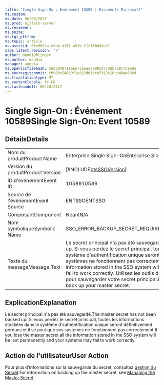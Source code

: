 ```yaml
---
title: "Single Sign-On : Événement 10589 | Documents Microsoft"
ms.custom: 
ms.date: 06/08/2017
ms.prod: biztalk-server
ms.reviewer: 
ms.suite: 
ms.tgt_pltfrm: 
ms.topic: article
ms.assetid: 0fe962bb-e9bb-4107-a5fb-21c180d54e21
caps.latest.revision: "7"
author: MandiOhlinger
ms.author: mandia
manager: anneta
ms.openlocfilehash: 56bb848711a627ceaea70085d770db7b0c759e9a
ms.sourcegitcommit: cb908c540d8f1a692d01dc8f313e16cb4b4e696d
ms.translationtype: MT
ms.contentlocale: fr-FR
ms.lasthandoff: 09/20/2017
---
```

# <a name="single-sign-on-event-10589"></a><span data-ttu-id="208e7-102">Single Sign-On : Événement 10589</span><span class="sxs-lookup"><span data-stu-id="208e7-102">Single Sign-On: Event 10589</span></span>
## <a name="details"></a><span data-ttu-id="208e7-103">Détails</span><span class="sxs-lookup"><span data-stu-id="208e7-103">Details</span></span>  
  
|||  
|-|-|  
|<span data-ttu-id="208e7-104">Nom du produit</span><span class="sxs-lookup"><span data-stu-id="208e7-104">Product Name</span></span>|<span data-ttu-id="208e7-105">Enterprise Single Sign-On</span><span class="sxs-lookup"><span data-stu-id="208e7-105">Enterprise Single Sign-On</span></span>|  
|<span data-ttu-id="208e7-106">Version du produit</span><span class="sxs-lookup"><span data-stu-id="208e7-106">Product Version</span></span>|[!INCLUDE[btsSSOVersion](../includes/btsssoversion-md.md)]|  
|<span data-ttu-id="208e7-107">ID d'événement</span><span class="sxs-lookup"><span data-stu-id="208e7-107">Event ID</span></span>|<span data-ttu-id="208e7-108">10589</span><span class="sxs-lookup"><span data-stu-id="208e7-108">10589</span></span>|  
|<span data-ttu-id="208e7-109">Source de l'événement</span><span class="sxs-lookup"><span data-stu-id="208e7-109">Event Source</span></span>|<span data-ttu-id="208e7-110">ENTSSO</span><span class="sxs-lookup"><span data-stu-id="208e7-110">ENTSSO</span></span>|  
|<span data-ttu-id="208e7-111">Composant</span><span class="sxs-lookup"><span data-stu-id="208e7-111">Component</span></span>|<span data-ttu-id="208e7-112">Néant</span><span class="sxs-lookup"><span data-stu-id="208e7-112">N/A</span></span>|  
|<span data-ttu-id="208e7-113">Nom symbolique</span><span class="sxs-lookup"><span data-stu-id="208e7-113">Symbolic Name</span></span>|<span data-ttu-id="208e7-114">SSO_ERROR_BACKUP_SECRET_REQUIRED</span><span class="sxs-lookup"><span data-stu-id="208e7-114">SSO_ERROR_BACKUP_SECRET_REQUIRED</span></span>|  
|<span data-ttu-id="208e7-115">Texte du message</span><span class="sxs-lookup"><span data-stu-id="208e7-115">Message Text</span></span>|<span data-ttu-id="208e7-116">Le secret principal n'a pas été sauvegardé.</span><span class="sxs-lookup"><span data-stu-id="208e7-116">The master secret has not been backed up.</span></span> <span data-ttu-id="208e7-117">Si vous perdez le secret principal, toutes les informations stockées dans le système d'authentification unique seront définitivement perdues et il se peut que vos systèmes ne fonctionnent pas correctement.</span><span class="sxs-lookup"><span data-stu-id="208e7-117">If you lose the master secret all the information stored in the SSO system will be lost permanently and your systems may fail to work correctly.</span></span> <span data-ttu-id="208e7-118">Utilisez les outils d'administration de l'authentification unique pour sauvegarder votre secret principal.</span><span class="sxs-lookup"><span data-stu-id="208e7-118">Please use the SSO administration tools to back up your master secret.</span></span>|  
  
## <a name="explanation"></a><span data-ttu-id="208e7-119">Explication</span><span class="sxs-lookup"><span data-stu-id="208e7-119">Explanation</span></span>  
 <span data-ttu-id="208e7-120">Le secret principal n'a pas été sauvegardé.</span><span class="sxs-lookup"><span data-stu-id="208e7-120">The master secret has not been backed up.</span></span> <span data-ttu-id="208e7-121">Si vous perdez le secret principal, toutes les informations stockées dans le système d'authentification unique seront définitivement perdues et il se peut que vos systèmes ne fonctionnent pas correctement.</span><span class="sxs-lookup"><span data-stu-id="208e7-121">If you lose the master secret all the information stored in the SSO system will be lost permanently and your systems may fail to work correctly.</span></span>  
  
## <a name="user-action"></a><span data-ttu-id="208e7-122">Action de l'utilisateur</span><span class="sxs-lookup"><span data-stu-id="208e7-122">User Action</span></span>  
 <span data-ttu-id="208e7-123">Pour plus d’informations sur la sauvegarde du secret, consultez [gestion du Secret](../core/managing-the-master-secret.md).</span><span class="sxs-lookup"><span data-stu-id="208e7-123">For information on backing up the master secret, see [Managing the Master Secret](../core/managing-the-master-secret.md).</span></span>